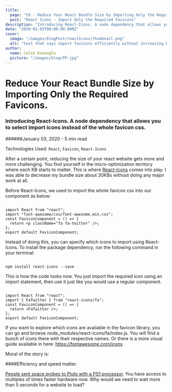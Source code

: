```yaml
---
title:
  page: "CK - Reduce Your React Bundle Size by Importing Only the Required Favicons"
  post: "React Icons - Import Only the Required Favicons"
description: "Introducing React-Icons. A node dependency that allows you to select import icons instead of the whole favicon css."
date: "2020-01-03T00:00:00.000Z"
cover:
  image: "/images/blogPost/reactIcons/thumbnail.png"
  alt: "text that says import favicons efficiently without increasing bundle size, and at the bottom, there is the logo of react-icons"
author:
  name: Celik Koseoglu
  picture: "/images/blog/PP.jpg"
---
```


# Reduce Your React Bundle Size by Importing Only the Required Favicons.

### Introducing React-Icons. A node dependency that allows you to select import icons instead of the whole favicon css.

######January 03, 2020 - 5 min read

Technologies Used: `React`, `Favicon`, `React-Icons`

After a certain point, reducing the size of your react website gets more and more challenging. You find yourself in the micro-optimization territory where each KB starts to matter. This is where 
[React-Icons](https://www.npmjs.com/package/react-icons) comes into play. I was able to decrease my bundle
size about 30KBs without doing any major work at all.

Before React-Icons, we used to import the whole favicon css into our component as below:

<Code language="javascript">
import React from "react";
import "font-awesome/css/font-awesome.min.css";
const FaviconComponent = () => {
  return &lt;p className="fa fa-twitter" />;
};
export default FaviconComponent;</Code>

Instead of doing this, you can specify which icons to import using React-Icons. To install the package dependency,
 run the following command in your terminal:

<Code language="bash">
npm install react-icons --save</Code>

This is how the code looks now. You just import the required icon using an import statement, then use it just like you would use
a regular component.

<Code language="javascript">
import React from "react";
import { FaTwitter } from "react-icons/fa";
const FaviconComponent = () => {
  return &lt;FaTwitter />;
};
export default FaviconComponent;</Code>

If you want to explore which icons are available in the favicon library, you can go and browse node_modules/react-icons/fa/index.js.
You will find a bunch of icons there with their respective names. Or there is a more visual guide available in here: https://fontawesome.com/icons

Moral of the story is:

####Efficiency and speed matter. 

[People sent space probes to Pluto with a PS1 processor](https://www.theverge.com/2015/1/15/7551365/playstation-cpu-powers-new-horizons-pluto-probe). 
You have access to multiples of times faster hardware now. Why would we need to wait more than 5 seconds for a website to load?
